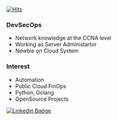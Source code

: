 <div align=left>
  
[![Hits](https://hits.seeyoufarm.com/api/count/incr/badge.svg?url=https%3A%2F%2Fgithub.com%2Fjuilpark&count_bg=%2379C83D&title_bg=%23555555&icon=&icon_color=%23E7E7E7&title=hits&edge_flat=false)](https://hits.seeyoufarm.com)
</div>

### DevSecOps
- Network knowledge at the CCNA level
- Working as Server Administartor
- Newbie on Cloud System

### Interest
- Automation
- Public Cloud FinOps
- Python, Golang
- OpenSource Projects

<div align=left>
  
<!-- [![Tech Blog Badge](http://img.shields.io/badge/-Tech%20blog-black?style=flat-square&logo=github&link=https://zzsza.github.io/)](https://abcd.github.io/) -->

[![Linkedin Badge](https://img.shields.io/badge/-LinkedIn-blue?style=flat-square&logo=Linkedin&logoColor=white&link=https://www.linkedin.com/in/park-ju-il/)](https://www.linkedin.com/in/park-ju-il/) 

</div>
